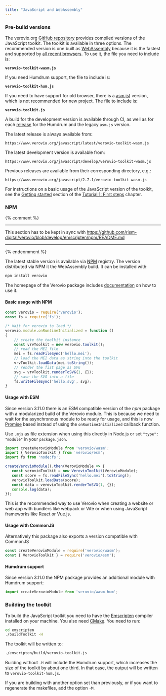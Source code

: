 ```yaml
---
title: "JavaScript and WebAssembly"
---
```


### Pre-build versions

The verovio.org [GitHub repository](https://github.com/rism-digital/verovio.org) provides compiled versions of the JavaScript toolkit. The toolkit is available in three options. The recommended version is one built as [WebAssembly](https://webassembly.org/) because it is the fastest and supported by [all recent browsers](https://caniuse.com/wasm). To use it, the file you need to include is:

**`verovio-toolkit-wasm.js`**

If you need Humdrum support, the file to include is:

**`verovio-toolkit-hum.js`**

If you need to have support for old browser, there is a [asm.js](https://asmjs.org)) version, which is not recommended for new project. The file to include is:

**`verovio-toolkit.js`**

A build for the development version is available through CI, as well as for each [release](https://github.com/rism-digital/verovio/releases) for the Humdrum and the legacy `asm.js` version.

The latest release is always available from:
```
https://www.verovio.org/javascript/latest/verovio-toolkit-wasm.js
```

The latest development version is available from:

```
https://www.verovio.org/javascript/develop/verovio-toolkit-wasm.js
```

Previous releases are available from their corresponding directory, e.g.:

```
https://www.verovio.org/javascript/2.7.1/verovio-toolkit-wasm.js
```

For instructions on a basic usage of the JavaScript version of the toolkit, see the [Getting started](/first-steps/getting-started.html) section of the [Tutorial 1: First steps](/first-steps/) chapter.

### NPM

{% comment %}
***********************************************************************************
This section has to be kept in sync with
https://github.com/rism-digital/verovio/blob/develop/emscripten/npm/README.md
***********************************************************************************
{% endcomment %}

The latest stable version is available via [NPM](https://www.npmjs.com/package/verovio) registry. The version distributed via NPM it the WebAssembly build. It can be installed with:

```bash
npm install verovio
```

The homepage of the Verovio package includes [documentation](https://www.npmjs.com/package/verovio#usage) on how to use it.

#### Basic usage with NPM

```js
const verovio = require('verovio');
const fs = require('fs');

/* Wait for verovio to load */
verovio.module.onRuntimeInitialized = function ()
{
    // create the toolkit instance
    const vrvToolkit = new verovio.toolkit();
    // read the MEI file
    mei = fs.readFileSync('hello.mei');
    // load the MEI data as string into the toolkit
    vrvToolkit.loadData(mei.toString());
    // render the fist page as SVG
    svg = vrvToolkit.renderToSVG(1, {});
    // save the SVG into a file
    fs.writeFileSync('hello.svg', svg);
}
```


#### Usage with ESM

Since version 3.11.0 there is an ESM compatible version of the *npm* package with a modularized build of the Verovio module. This is because we need to wait for the asynchronous module to be ready for usage, and this is now [Promise](https://developer.mozilla.org/en-US/docs/Web/JavaScript/Reference/Global_Objects/Promise) based instead of using the `onRuntimeInitialized` callback function.

 Use `.mjs` as file extension when using this directly in Node.js or set `"type": "module"` in your `package.json`.

```js
import createVerovioModule from 'verovio/wasm';
import { VerovioToolkit } from 'verovio/esm';
import fs from 'node:fs';

createVerovioModule().then(VerovioModule => {
   const verovioToolkit = new VerovioToolkit(VerovioModule);
   const score = fs.readFileSync('hello.mei').toString();
   verovioToolkit.loadData(score);
   const data = verovioToolkit.renderToSVG(1, {});
   console.log(data);
});
```

This is the recommended way to use Verovio when creating a website or web app with bundlers like webpack or Vite or when using JavaScript frameworks like React or Vue.js.

#### Usage with CommonJS

Alternatively this package also exports a version compatible with CommonJS

```js
const createVerovioModule = require('verovio/wasm');
const { VerovioToolkit } = require('verovio/esm');
```

#### Humdrum support

Since version 3.11.0 the NPM package provides an additional module with Humdrum support:

```js
import createVerovioModule from 'verovio/wasm-hum';
```

### Building the toolkit

To build the JavaScript toolkit you need to have the <a href="http://www.emscripten.org" target="_blank">Emscripten</a> compiler installed on your machine. You also need [CMake](https://cmake.org). You need to run:

```bash
cd emscripten
./buildToolkit -H
```

The toolkit will be written to:

```bash
./emscripten/build/verovio-toolkit.js
```

Building without `-H` will include the Humdrum support, which increases the size of the toolkit by about one third. In that case, the output will be written to `verovio-toolkit-hum.js`.

If you are building with another option set than previously, or if you want to regenerate the makefiles, add the option `-M`.
